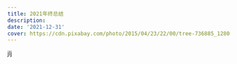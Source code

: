 ```yaml
---
title: 2021年终总结
description:
date: '2021-12-31'
cover: https://cdn.pixabay.com/photo/2015/04/23/22/00/tree-736885_1280.jpg
---
```


jlj